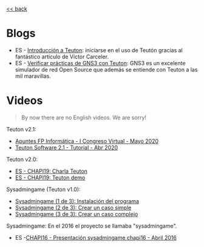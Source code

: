 [<< back](../README.md)

# Blogs

* ES - [Introducción a Teuton](https://elpuig.xeill.net/Members/vcarceler/articulos/introduccion-a-teuton): iniciarse en el uso de Teutón gracias al fantástico artículo de Víctor Carceler.
* ES - [Verificar prácticas de GNS3 con Teuton](https://elpuig.xeill.net/Members/juanmorote/articulos/verificar-practicas-de-gns3-con-teuton): GNS3 es un excelente simulador de red Open Source que además se entiende con Teuton a las mil maravillas.

# Videos

> By now there are no English videos. We are sorry!

Teuton v2.1:
* [Apuntes FP Informática - I Congreso Virtual - Mayo 2020](https://youtu.be/RxIV26BAoGo)
* [Teuton Software 2.1 - Tutorial - Abr 2020](https://youtu.be/cyBN-rOYQeY)

Teuton v2.0:
* [ES - CHAPI19: Charla Teuton](https://youtu.be/KFWQDfNAFxI?t=12221)
* [ES - CHAPI19: Teuton demo](https://github.com/dvarrui/proyectos-de-ejemplo/tree/master/charlas/teuton)

Sysadmingame (Teuton v1.0):
* [Sysadmingame (1 de 3): Instalación del programa](https://youtu.be/dnyMq9_KDco)
* [Sysadmingame (2 de 3): Crear un caso simple](https://youtu.be/0e2g5Izvc6c)
* [Sysadmingame (3 de 3): Crear un caso complejo](https://youtu.be/ebEK6OXH8kQ)

Sysadmingame: En el 2016 el proyecto se llamaba "sysadmingame".
* ES -[CHAPI16 - Presentación sysadmingame chapi16 - Abril 2016](https://youtu.be/cNJaB5xzHHQ)
